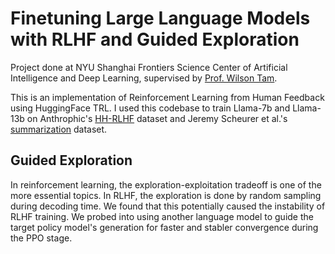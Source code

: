 # Finetuning Large Language Models with RLHF and Guided Exploration
Project done at NYU Shanghai Frontiers Science Center of Artificial Intelligence and Deep Learning, supervised by [Prof. Wilson Tam](https://shanghai.nyu.edu/academics/faculty/directory/yik-cheung-wilson-tam).

This is an implementation of Reinforcement Learning from Human Feedback using HuggingFace TRL. I used this codebase to train Llama-7b and Llama-13b on Anthrophic's [HH-RLHF](https://huggingface.co/datasets/Anthropic/hh-rlhf) dataset and Jeremy Scheurer et al.'s [summarization](https://huggingface.co/datasets/JeremyAlain/SLF5K) dataset. 

## Guided Exploration

In reinforcement learning, the exploration-exploitation tradeoff is one of the more essential topics. In RLHF, the exploration is done by random sampling during decoding time. We found that this potentially caused the instability of RLHF training. We probed into using another language model to guide the target policy model's generation for faster and stabler convergence during the PPO stage.
